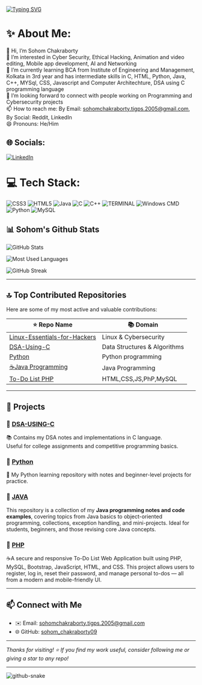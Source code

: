 [![Typing SVG](https://readme-typing-svg.demolab.com?font=Fira+Code&pause=1500&color=f7f70a&background=FFFFFF00&width=435&lines=Hello+!!!+I+am+SOHOM+CHAKRABORTY;-+Alone+c_sohom09)](https://git.io/typing-svg)


# ✨ About Me:
👋 Hi, I’m Sohom Chakraborty<br>👀 I’m interested in Cyber Security, Ethical Hacking, Animation and video editing, Mobile app development, AI and Networking<br>🌱 I’m currently learning BCA from Institute of Engineering and Management, Kolkata in 3rd year and has intermediate skills in C, HTML, Python, Java, C++, MYSql, CSS, Javascript and Computer Architechture, DSA using C programming language<br>💞️ I’m looking forward to connect with people working on Programming and Cybersecurity projects<br>📫 How to reach me: By Email: sohomchakraborty.tigps.2005@gmail.com, By Social: Reddit, LinkedIn<br>😄 Pronouns: He/Him


## 🌐 Socials:
[![LinkedIn](https://img.shields.io/badge/LinkedIn-%230077B5.svg?logo=linkedin&logoColor=white)](http://www.linkedin.com/in/sohom-chakraborty-a3a855281)

# 💻 Tech Stack:
![CSS3](https://img.shields.io/badge/css3-%231572B6.svg?style=for-the-badge&logo=css3&logoColor=white) ![HTML5](https://img.shields.io/badge/html5-%23E34F26.svg?style=for-the-badge&logo=html5&logoColor=white) ![Java](https://img.shields.io/badge/java-%23ED8B00.svg?style=for-the-badge&logo=openjdk&logoColor=white) ![C](https://img.shields.io/badge/c-%2300599C.svg?style=for-the-badge&logo=c&logoColor=white) ![C++](https://img.shields.io/badge/c++-%2300599C.svg?style=for-the-badge&logo=c%2B%2B&logoColor=white) ![TERMINAL](https://img.shields.io/badge/PowerShell-%235391FE.svg?style=for-the-badge&logo=powershell&logoColor=white) ![Windows CMD](https://img.shields.io/badge/Windows%20Terminal-%234D4D4D.svg?style=for-the-badge&logo=windows-terminal&logoColor=white) ![Python](https://img.shields.io/badge/python-3670A0?style=for-the-badge&logo=python&logoColor=ffdd54) ![MySQL](https://img.shields.io/badge/mysql-4479A1.svg?style=for-the-badge&logo=mysql&logoColor=white)

## 📊 Sohom's Github Stats

![GitHub Stats](https://github-profile-summary-cards.vercel.app/api/cards/stats?username=sohom09&theme=2077)

![Most Used Languages](https://github-profile-summary-cards.vercel.app/api/cards/repos-per-language?username=sohom09&theme=2077)

![GitHub Streak](https://streak-stats.demolab.com?user=sohom09&theme=dark&hide_border=true)

---

## 🔝 Top Contributed Repositories

Here are some of my most active and valuable contributions:

| ⭐ Repo Name                      | 📚 Domain                    |
|----------------------------------|------------------------------|
| [Linux-Essentials-for-Hackers](https://github.com/sohom09/Linux-Essentials-for-Hackers) | Linux & Cybersecurity         |
| [DSA-Using-C](https://github.com/sohom09/DSA-USING-C)                                   | Data Structures & Algorithms |
| [Python](https://github.com/sohom09/CODING-WITH-PYTHON)                                   | Python programming |
| [☕Java Programming](https://github.com/sohom09/JAVA-PROGRAMMING)                                   | Java Programming |
| [To-Do List PHP](https://github.com/sohom09/To-do-list-php)                                   | HTML,CSS,JS,PhP,MySQL|

---

## 🚀 Projects

### 📌 [DSA-USING-C](https://github.com/sohom09/DSA-USING-C)
📚 Contains my DSA notes and implementations in C language.  
Useful for college assignments and competitive programming basics.

### 📌 [Python](https://github.com/sohom09/CODING-WITH-PYTHON)
🐍 My Python learning repository with notes and beginner-level projects for practice.

### 📌 [JAVA](https://github.com/sohom09/JAVA-PROGRAMMING)
This repository is a collection of my **Java programming notes and code examples**, covering topics from Java basics to object-oriented programming, collections, exception handling, and mini-projects.
Ideal for students, beginners, and those revising core Java concepts.

### 📌 [PHP](https://github.com/sohom09/To-do-list-php)
☕A secure and responsive To-Do List Web Application built using PHP, MySQL, Bootstrap, JavaScript, HTML, and CSS. This project allows users to register, log in, reset their password, and manage personal to-dos — all from a modern and mobile-friendly UI.


---
## 📫 Connect with Me

- ✉️ Email: sohomchakraborty.tigps.2005@gmail.com
- 🌐 GitHub: [sohom_chakraborty09](https://github.com/sohom09)

---

_Thanks for visiting! ⭐ If you find my work useful, consider following me or giving a star to any repo!_




--------------------------------------------------------------------------------------------------------------------------------------------------
<picture>
  <source media="(prefers-color-scheme: dark)" srcset="https://raw.githubusercontent.com/SHROUDSOURAV/SHROUDSOURAV/output/github-snake-dark.svg" />
  <source media="(prefers-color-scheme: light)" srcset="https://raw.githubusercontent.com/SHROUDSOURAV/SHROUDSOURAV/output/github-snake.svg" />
  <img alt="github-snake" src="https://raw.githubusercontent.com/SHROUDSOURAV/SHROUDSOURAV/output/github-snake.svg" />
</picture>
<!-- Proudly created with GPRM ( https://gprm.itsvg.in ) -->

